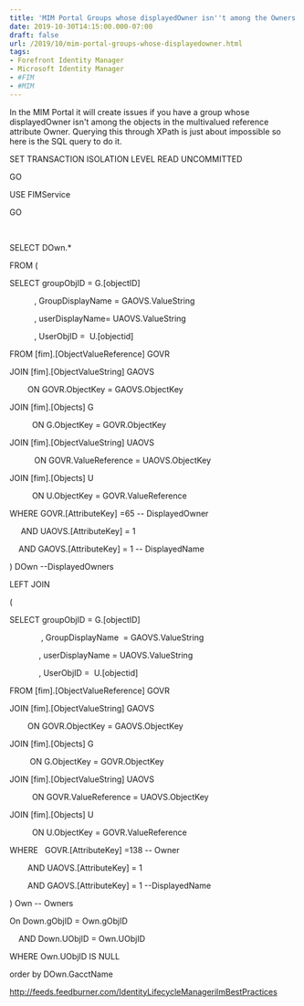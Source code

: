 ```yaml
---
title: 'MIM Portal Groups whose displayedOwner isn''t among the Owners'
date: 2019-10-30T14:15:00.000-07:00
draft: false
url: /2019/10/mim-portal-groups-whose-displayedowner.html
tags: 
- Forefront Identity Manager
- Microsoft Identity Manager
- #FIM
- #MIM
---
```


In the MIM Portal it will create issues if you have a group whose displayedOwner isn't among the objects in the multivalued reference attribute Owner. Querying this through XPath is just about impossible so here is the SQL query to do it.  
  
  

SET TRANSACTION ISOLATION LEVEL READ UNCOMMITTED

GO​

USE FIMService​

GO​

  

​

SELECT DOwn.\*

FROM (​

SELECT groupObjID = G.\[objectID\]

           , GroupDisplayName = GAOVS.ValueString

           , userDisplayName= UAOVS.ValueString

           , UserObjID =  U.\[objectid\]​

FROM \[fim\].\[ObjectValueReference\] GOVR​

JOIN \[fim\].\[ObjectValueString\] GAOVS​

        ON GOVR.ObjectKey = GAOVS.ObjectKey​

JOIN \[fim\].\[Objects\] G​

          ON G.ObjectKey = GOVR.ObjectKey​

JOIN \[fim\].\[ObjectValueString\] UAOVS​

           ON GOVR.ValueReference = UAOVS.ObjectKey​

JOIN \[fim\].\[Objects\] U​

          ON U.ObjectKey = GOVR.ValueReference​

WHERE GOVR.\[AttributeKey\] =65 -- DisplayedOwner​

     AND UAOVS.\[AttributeKey\] = 1 

    AND GAOVS.\[AttributeKey\] = 1 -- DisplayedName​

) DOwn​ --DisplayedOwners

LEFT JOIN​

(​

SELECT groupObjID \= G.\[objectID\]

              , GroupDisplayName  \= GAOVS.ValueString

             , userDisplayName \= UAOVS.ValueString

             , UserObjID \=  U.\[objectid\]​

FROM \[fim\].\[ObjectValueReference\] GOVR​

JOIN \[fim\].\[ObjectValueString\] GAOVS​

        ON GOVR.ObjectKey = GAOVS.ObjectKey​

JOIN \[fim\].\[Objects\] G​

         ON G.ObjectKey = GOVR.ObjectKey​

JOIN \[fim\].\[ObjectValueString\] UAOVS​

          ON GOVR.ValueReference = UAOVS.ObjectKey​

JOIN \[fim\].\[Objects\] U​

          ON U.ObjectKey = GOVR.ValueReference​

WHERE   GOVR.\[AttributeKey\] =138 -- Owner​

        AND UAOVS.\[AttributeKey\] = 1 

        AND GAOVS.\[AttributeKey\] = 1 --DisplayedName​

) Own​ -- Owners

On Down.gObjID = Own.gObjID 

    AND Down.UObjID = Own.UObjID​

WHERE Own.UObjID IS NULL​

order by DOwn.GacctName

  

http://feeds.feedburner.com/IdentityLifecycleManagerilmBestPractices